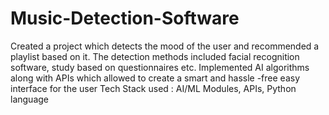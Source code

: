 # Music-Detection-Software
Created a project which detects the mood of the user and recommended a playlist based on it. The detection methods included  facial recognition software, study based on questionnaires etc.
Implemented AI algorithms along with APIs which allowed to create a smart and hassle -free easy interface for the user
Tech Stack used : AI/ML Modules, APIs, Python language
